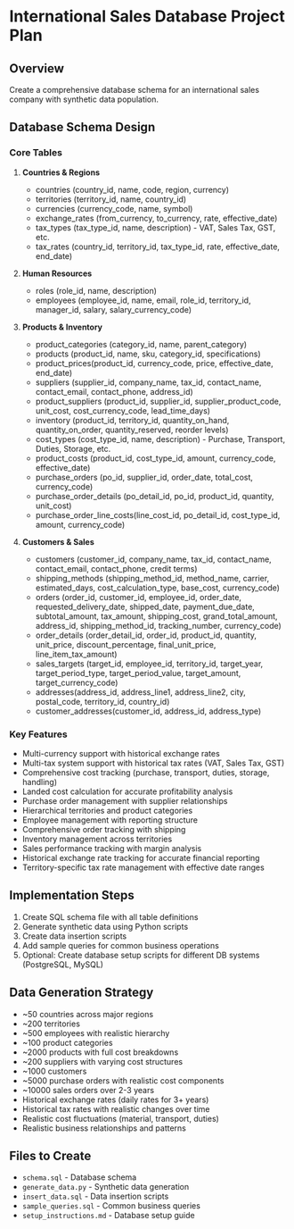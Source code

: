 # International Sales Database Project Plan

## Overview
Create a comprehensive database schema for an international sales company with synthetic data population.

## Database Schema Design

### Core Tables
1. **Countries & Regions**
   - countries (country_id, name, code, region, currency)
   - territories (territory_id, name, country_id)
   - currencies (currency_code, name, symbol)
   - exchange_rates (from_currency, to_currency, rate, effective_date)
   - tax_types (tax_type_id, name, description) - VAT, Sales Tax, GST, etc.
   - tax_rates (country_id, territory_id, tax_type_id, rate, effective_date, end_date)

2. **Human Resources**
   - roles (role_id, name, description)
   - employees (employee_id, name, email, role_id, territory_id, manager_id, salary, salary_currency_code)

3. **Products & Inventory**
   - product_categories (category_id, name, parent_category)
   - products (product_id, name, sku, category_id, specifications)
   - product_prices(product_id, currency_code, price, effective_date, end_date)
   - suppliers (supplier_id, company_name, tax_id, contact_name, contact_email, contact_phone, address_id)
   - product_suppliers (product_id, supplier_id, supplier_product_code, unit_cost, cost_currency_code, lead_time_days)
   - inventory (product_id, territory_id, quantity_on_hand, quantity_on_order, quantity_reserved, reorder levels)
   - cost_types (cost_type_id, name, description) - Purchase, Transport, Duties, Storage, etc.
   - product_costs (product_id, cost_type_id, amount, currency_code, effective_date)
   - purchase_orders (po_id, supplier_id, order_date, total_cost, currency_code)
   - purchase_order_details (po_detail_id, po_id, product_id, quantity, unit_cost)
   - purchase_order_line_costs(line_cost_id, po_detail_id, cost_type_id, amount, currency_code)

4. **Customers & Sales**
   - customers (customer_id, company_name, tax_id, contact_name, contact_email, contact_phone, credit terms)
   - shipping_methods (shipping_method_id, method_name, carrier, estimated_days, cost_calculation_type, base_cost, currency_code)
   - orders (order_id, customer_id, employee_id, order_date, requested_delivery_date, shipped_date, payment_due_date, subtotal_amount, tax_amount, shipping_cost, grand_total_amount, address_id, shipping_method_id, tracking_number, currency_code)
   - order_details (order_detail_id, order_id, product_id, quantity, unit_price, discount_percentage, final_unit_price, line_item_tax_amount)
   - sales_targets (target_id, employee_id, territory_id, target_year, target_period_type, target_period_value, target_amount, target_currency_code)
   - addresses(address_id, address_line1, address_line2, city, postal_code, territory_id, country_id)
   - customer_addresses(customer_id, address_id, address_type)

### Key Features
- Multi-currency support with historical exchange rates
- Multi-tax system support with historical tax rates (VAT, Sales Tax, GST)
- Comprehensive cost tracking (purchase, transport, duties, storage, handling)
- Landed cost calculation for accurate profitability analysis
- Purchase order management with supplier relationships
- Hierarchical territories and product categories
- Employee management with reporting structure
- Comprehensive order tracking with shipping
- Inventory management across territories
- Sales performance tracking with margin analysis
- Historical exchange rate tracking for accurate financial reporting
- Territory-specific tax rate management with effective date ranges

## Implementation Steps
1. Create SQL schema file with all table definitions
2. Generate synthetic data using Python scripts
3. Create data insertion scripts
4. Add sample queries for common business operations
5. Optional: Create database setup scripts for different DB systems (PostgreSQL, MySQL)

## Data Generation Strategy
- ~50 countries across major regions
- ~200 territories
- ~500 employees with realistic hierarchy
- ~100 product categories
- ~2000 products with full cost breakdowns
- ~200 suppliers with varying cost structures
- ~1000 customers
- ~5000 purchase orders with realistic cost components
- ~10000 sales orders over 2-3 years
- Historical exchange rates (daily rates for 3+ years)
- Historical tax rates with realistic changes over time
- Realistic cost fluctuations (material, transport, duties)
- Realistic business relationships and patterns

## Files to Create
- `schema.sql` - Database schema
- `generate_data.py` - Synthetic data generation
- `insert_data.sql` - Data insertion scripts
- `sample_queries.sql` - Common business queries
- `setup_instructions.md` - Database setup guide
